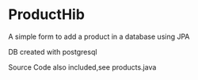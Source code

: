 # ProductHib
A simple form to add a product in a database using JPA

DB created with postgresql

Source Code also included,see products.java

